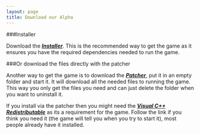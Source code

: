 ```yaml
---
layout: page
title: Download our Alpha
---
```


###Installer

Download the ***[Installer](http://valhalla-game.com/public/setup.exe)***. This is the recommended way to get the game as it ensures you have the required dependencies needed to run the game.


###Or download the files directly with the patcher

Another way to get the game is to download the ***[Patcher](http://valhalla-game.com/public/patcher/startup.exe)***, put it in an empty folder and start it. It will download all the needed files to running the game. This way you only get the files you need and can just delete the folder when you want to uninstall it.

If you install via the patcher then you might need the ***[Visual C++ Redistributable](https://www.microsoft.com/en-us/download/details.aspx?id=48145)*** as its a requirement for the game. Follow the link if you think you need it (the game will tell you when you try to start it), most people already have it installed.
